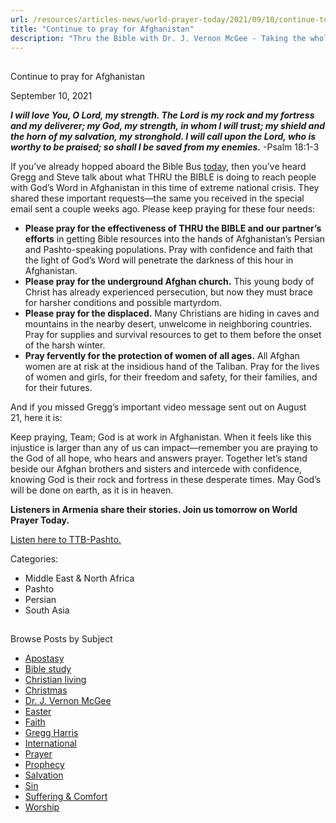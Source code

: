 ```yaml
---
url: /resources/articles-news/world-prayer-today/2021/09/10/continue-to-pray-for-afghanistan
title: "Continue to pray for Afghanistan"
description: "Thru the Bible with Dr. J. Vernon McGee - Taking the whole Word to the whole world"
---
```







## 
 Continue to pray for Afghanistan


September 10, 2021
![]()




***I will love You, O Lord, my strength. The Lord is my rock and my fortress and my deliverer; my God, my strength, in whom I will trust; my shield and the horn of my salvation, my stronghold. I will call upon the Lord, who is worthy to be praised; so shall I be saved from my enemies.*** -Psalm 18:1-3  

If you’ve already hopped aboard the Bible Bus [today](https://www.oneplace.com/ministries/thru-the-bible-with-j-vernon-mcgee/custom-player/), then you’ve heard Gregg and Steve talk about what THRU the BIBLE is doing to reach people with God’s Word in Afghanistan in this time of extreme national crisis. They shared these important requests—the same you received in the special email sent a couple weeks ago. Please keep praying for these four needs: 

* **Please pray for the effectiveness of THRU the BIBLE and our partner’s efforts** in getting Bible resources into the hands of Afghanistan’s Persian and Pashto-speaking populations. Pray with confidence and faith that the light of God’s Word will penetrate the darkness of this hour in Afghanistan.
* **Please pray for the underground Afghan church.** This young body of Christ has already experienced persecution, but now they must brace for harsher conditions and possible martyrdom.
* **Please pray for the displaced.** Many Christians are hiding in caves and mountains in the nearby desert, unwelcome in neighboring countries. Pray for supplies and survival resources to get to them before the onset of the harsh winter.
* **Pray fervently for the protection of women of all ages.** All Afghan women are at risk at the insidious hand of the Taliban. Pray for the lives of women and girls, for their freedom and safety, for their families, and for their futures.

And if you missed Gregg’s important video message sent out on August 21, here it is:

  
Keep praying, Team; God is at work in Afghanistan. When it feels like this injustice is larger than any of us can impact—remember you are praying to the God of all hope, who hears and answers prayer. Together let’s stand beside our Afghan brothers and sisters and intercede with confidence, knowing God is their rock and fortress in these desperate times. May God’s will be done on earth, as it is in heaven.

**Listeners in Armenia share their stories. Join us tomorrow on World Prayer Today.**   


[Listen here to TTB-Pashto.](https://ttb.twr.org/home/day,0437/language,PBT)

Categories: 


* Middle East & North Africa
* Pashto
* Persian
* South Asia









## 
 Browse Posts by Subject


* [Apostasy](/resources/articles-news/-in-tags/tags/Apostasy)
* [Bible study](/resources/articles-news/-in-tags/tags/Bible-study)
* [Christian living](/resources/articles-news/-in-tags/tags/Christian-living)
* [Christmas](/resources/articles-news/-in-tags/tags/Christmas)
* [Dr. J. Vernon McGee](/resources/articles-news/-in-tags/tags/Dr-J-Vernon-McGee)
* [Easter](/resources/articles-news/-in-tags/tags/easter)
* [Faith](/resources/articles-news/-in-tags/tags/Faith)
* [Gregg Harris](/resources/articles-news/-in-tags/tags/Gregg-Harris)
* [International](/resources/articles-news/-in-tags/tags/International)
* [Prayer](/resources/articles-news/-in-tags/tags/prayer)
* [Prophecy](/resources/articles-news/-in-tags/tags/Prophecy)
* [Salvation](/resources/articles-news/-in-tags/tags/Salvation)
* [Sin](/resources/articles-news/-in-tags/tags/sin)
* [Suffering & Comfort](/resources/articles-news/-in-tags/tags/Suffering-Comfort)
* [Worship](/resources/articles-news/-in-tags/tags/worship)






